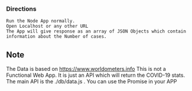 ### Directions
    Run the Node App normally.
    Open Localhost or any other URL
    The App will give response as an array of JSON Objects which contain information about the Number of cases.


## Note
   The Data is based on https://www.worldometers.info
   This is not a Functional Web App. It is just an API which will return the COVID-19 stats.
   The main API is the ./db/data.js . You can use the Promise in your APP